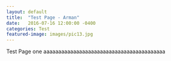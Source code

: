 ```yaml
---
layout: default
title:  "Test Page - Arman"
date:   2016-07-16 12:00:00 -0400
categories: Test
featured-image: images/pic13.jpg
---
```

Test Page one aaaaaaaaaaaaaaaaaaaaaaaaaaaaaaaaaaaaaaaaa